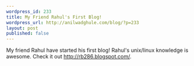 ```yaml
---
wordpress_id: 233
title: My Friend Rahul's First Blog!
wordpress_url: http://anilwadghule.com/blog/?p=233
layout: post
published: false
---
```

My friend Rahul have started his first blog! Rahul's unix/linux knowledge is awesome. Check it out <a href="http://rb286.blogspot.com/">http://rb286.blogspot.com/</a>.
